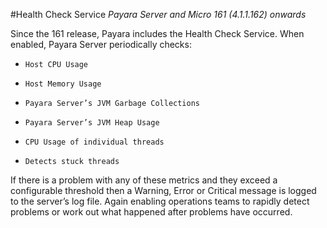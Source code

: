 #Health Check Service
_Payara Server and Micro 161 (4.1.1.162) onwards_

Since the 161 release, Payara includes the Health Check Service. When enabled, Payara Server periodically checks:

*     Host CPU Usage
*     Host Memory Usage
*     Payara Server’s JVM Garbage Collections
*     Payara Server’s JVM Heap Usage
*     CPU Usage of individual threads
*     Detects stuck threads

If there is a problem with any of these metrics and they exceed a configurable threshold then a Warning, Error or Critical message is logged to the server’s log file. Again enabling operations teams to rapidly detect problems or work out what happened after problems have occurred.
